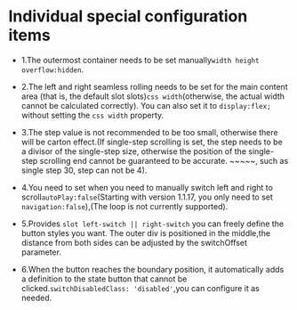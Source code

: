 # Individual special configuration items

- 1.The outermost container needs to be set manually`width height overflow:hidden`.

- 2.The left and right seamless rolling needs to be set for the main content area (that is, the default slot slots)`css width`(otherwise, the actual width cannot be calculated correctly). You can also set it to `display:flex;` without setting the `css width` property.

- 3.The step value is not recommended to be too small, otherwise there will be carton effect.(If single-step scrolling is set, the step needs to be a divisor of the single-step size, otherwise the position of the single-step scrolling end cannot be guaranteed to be accurate. ~~~~~, such as single step 30, step can not be 4).

- 4.You need to set when you need to manually switch left and right to scroll`autoPlay:false`(Starting with version 1.1.17, you only need to set `navigation:false`),(The loop is not currently supported).

- 5.Provides `slot left-switch || right-switch` you can freely define the button styles you want. The outer div is positioned in the middle,the distance from both sides can be adjusted by the switchOffset parameter.

- 6.When the button reaches the boundary position, it automatically adds a definition to the state button that cannot be clicked.`switchDisabledClass: 'disabled'`,you can configure it as needed.